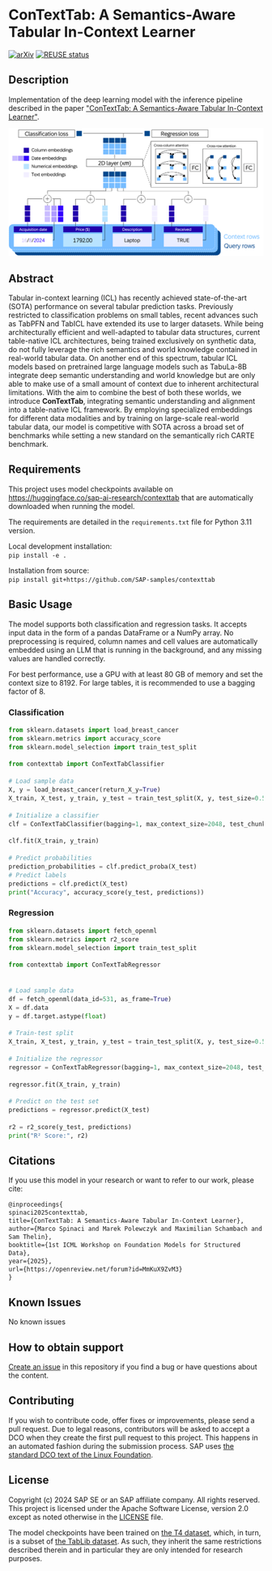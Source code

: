 # ConTextTab: A Semantics-Aware Tabular In-Context Learner
[![arXiv](https://img.shields.io/badge/arXiv-2506.10707-G.svg)](https://arxiv.org/abs/2506.10707) [![REUSE status](https://api.reuse.software/badge/github.com/SAP-samples/contexttab)](https://api.reuse.software/info/github.com/SAP-samples/contexttab)

## Description

Implementation of the deep learning model with the inference pipeline described in the paper ["ConTextTab: A Semantics-Aware Tabular In-Context Learner"](https://arxiv.org/abs/2506.10707).

![logo](./ConTextTab_architecture.png)
## Abstract

Tabular in-context learning (ICL) has recently achieved state-of-the-art (SOTA) performance on several tabular prediction tasks. Previously restricted to classification problems on small tables, recent advances such as TabPFN and TabICL have extended its use to larger datasets. While being architecturally efficient and well-adapted to tabular data structures, current table-native ICL architectures, being trained exclusively on synthetic data, do not fully leverage the rich semantics and world knowledge contained in real-world tabular data. On another end of this spectrum, tabular ICL models based on pretrained large language models such as TabuLa-8B integrate deep semantic understanding and world knowledge but are only able to make use of a small amount of context due to inherent architectural limitations. With the aim to combine the best of both these worlds, we introduce **ConTextTab**, integrating semantic understanding and alignment into a table-native ICL framework. By employing specialized embeddings for different data modalities and by training on large-scale real-world tabular data, our model is competitive with SOTA across a broad set of benchmarks while setting a new standard on the semantically rich CARTE benchmark.

## Requirements

This project uses model checkpoints available on https://huggingface.co/sap-ai-research/contexttab that are automatically downloaded when running the model.  

The requirements are detailed in the `requirements.txt` file for Python 3.11 version.

Local development installation:  
```pip install -e .```

Installation from source:  
```pip install git+https://github.com/SAP-samples/contexttab```

## Basic Usage

The model supports both classification and regression tasks. It accepts input data in the form of a pandas DataFrame or a NumPy array. No preprocessing is required, column names and cell values are automatically embedded using an LLM that is running in the background, and any missing values are handled correctly.

For best performance, use a GPU with at least 80 GB of memory and set the context size to 8192. For large tables, it is recommended to use a bagging factor of 8.

### Classification

```python
from sklearn.datasets import load_breast_cancer
from sklearn.metrics import accuracy_score
from sklearn.model_selection import train_test_split

from contexttab import ConTextTabClassifier

# Load sample data
X, y = load_breast_cancer(return_X_y=True)
X_train, X_test, y_train, y_test = train_test_split(X, y, test_size=0.5, random_state=42)

# Initialize a classifier
clf = ConTextTabClassifier(bagging=1, max_context_size=2048, test_chunk_size=1000)

clf.fit(X_train, y_train)

# Predict probabilities
prediction_probabilities = clf.predict_proba(X_test)
# Predict labels
predictions = clf.predict(X_test)
print("Accuracy", accuracy_score(y_test, predictions))
```

### Regression
```python
from sklearn.datasets import fetch_openml
from sklearn.metrics import r2_score
from sklearn.model_selection import train_test_split

from contexttab import ConTextTabRegressor


# Load sample data
df = fetch_openml(data_id=531, as_frame=True)
X = df.data
y = df.target.astype(float)

# Train-test split
X_train, X_test, y_train, y_test = train_test_split(X, y, test_size=0.5, random_state=42)

# Initialize the regressor
regressor = ConTextTabRegressor(bagging=1, max_context_size=2048, test_chunk_size=1000)

regressor.fit(X_train, y_train)

# Predict on the test set
predictions = regressor.predict(X_test)

r2 = r2_score(y_test, predictions)
print("R² Score:", r2)
```

## Citations

If you use this model in your research or want to refer to our work, please cite:
```
@inproceedings{
spinaci2025contexttab,
title={ConTextTab: A Semantics-Aware Tabular In-Context Learner},
author={Marco Spinaci and Marek Polewczyk and Maximilian Schambach and Sam Thelin},
booktitle={1st ICML Workshop on Foundation Models for Structured Data},
year={2025},
url={https://openreview.net/forum?id=MmKuX9ZvM3}
}
```

## Known Issues
No known issues

## How to obtain support
[Create an issue](https://github.com/SAP-samples/contexttab/issues) in this repository if you find a bug or have questions about the content.

## Contributing
If you wish to contribute code, offer fixes or improvements, please send a pull request. Due to legal reasons, contributors will be asked to accept a DCO when they create the first pull request to this project. This happens in an automated fashion during the submission process. SAP uses [the standard DCO text of the Linux Foundation](https://developercertificate.org/).

## License
Copyright (c) 2024 SAP SE or an SAP affiliate company. All rights reserved. This project is licensed under the Apache Software License, version 2.0 except as noted otherwise in the [LICENSE](LICENSE) file.

The model checkpoints have been trained on [the T4 dataset](https://huggingface.co/datasets/mlfoundations/t4-full), which, in turn, is a subset of [the TabLib dataset](https://huggingface.co/datasets/approximatelabs/tablib-v1-full). As such, they inherit the same restrictions described therein and in particular they are only intended for research purposes.
